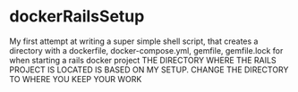 # dockerRailsSetup
My first attempt at writing a super simple shell script, that creates a directory with a dockerfile, docker-compose.yml, gemfile, gemfile.lock for when starting a rails docker project
THE DIRECTORY WHERE THE RAILS PROJECT IS LOCATED IS BASED ON MY SETUP. CHANGE THE DIRECTORY TO WHERE YOU KEEP YOUR WORK
